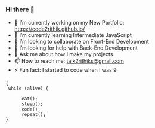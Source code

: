 ### Hi there 👋

<!--
**Code2Rithik/Code2Rithik** is a ✨ _special_ ✨ repository because its `README.md` (this file) appears on your GitHub profile.

Here are some ideas to get you started:-->

- 🔭 I’m currently working on my New Portfolio: https://code2rithik.github.io/
- 🌱 I’m currently learning Intermediate JavaScript
- 👯 I’m looking to collaborate on Front-End Development
- 🤔 I’m looking for help with Back-End Development
- 💬 Ask me about how I make my projects
- 📫 How to reach me: talk2rithiks@gmail.com
- ⚡ Fun fact: I started to code when I was 9

```
{
 while (alive) {
   
      eat();   
      sleep();
      code();
      repeat();
}
```

